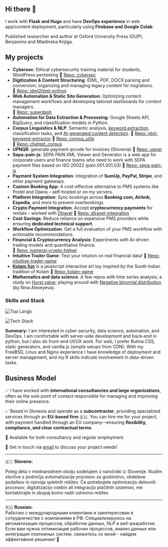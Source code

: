 ## Hi there 👋

I work with **Flask and Hugo** and have **DevOps experience** in web app/content deployment, particularly using **Firebase and Google Colab**.

Published researcher and author at Oxford University Press (OUP), Benjamins and Mladinska Knjiga.

## My projects  
- **Cybersec**: Ethical cybersecurity training material for students, WordPress pentesting
  🔗 [Repo: cybersec](https://github.com/roverbird/cybersec/)  
- **Digitization & Content Structuring**: IDML, PDF, DOCX parsing and conversion; organizing and managing legacy content for migrations.  
  🔗 [Repo: idml2html-python](https://github.com/roverbird/idml2html-python)  
- **Web Automation & Static Site Generation**: Optimizing content management workflows and developing tailored dashboards for content managers.  
  🔗 [Repo: superdash](https://github.com/roverbird/superdash)  
- **Automation for Data Extraction & Processing**: Google Sheets API, BigQuery, and classification models in Python.  
- **Corpus Linguistics & NLP**: Semantic analysis, [keyword extraction](https://textvisualization.app/free-online-keyword-extractor/), classification tasks, and [AI-generated content detection](https://textvisualization.app/chatgpt-detector/).
  🔗 [Repo: nbd-keyword-extractor](https://github.com/roverbird/nbd-keyword-extractor)
  🔗 [Repo: corpus_utils](https://github.com/roverbird/corpus_utils)  
  🔗 [Repo: chatgpt_corpus](https://github.com/roverbird/chatgpt_corpus)
- **UPNQR**: generate payment qrcode for invoices (Slovenia)
  🔗 [Repo: upnqr](https://github.com/roverbird/upnqr)
- **Sepa-pain-js**: SEPA PAIN XML Viewer and Generator is a web app for corporate users and finance teams who need to work with SEPA payment files based on ISO 20022 (pain.001.001.03)
  🔗 [Repo: sepa-pain-js](https://github.com/roverbird/sepa-pain-js) 
- **Payment System Integration**: integration of **SumUp, PayPal, Stripe**, and other payment gateways.  
- **Custom Booking App**: A cost-effective alternative to PMS systems like Protel and Opera – self-hosted or on my servers.  
- **Platform Integration**: Sync bookings across **Booking.com, Airbnb, Expedia**, and more to prevent overbookings.  
- **Crypto Payment Integration**: Accept **cryptocurrency payments** for rentals – worked with [Dtravel](https://github.com/Dtravel)
  🔗 [Repo: dtravel-integration](https://github.com/roverbird/dtravel-integration/)
- **Cost Savings**: Reduce reliance on expensive PMS providers while ensuring **dedicated technical support**.  
- **Workflow Optimization**: Get a full evaluation of your PMS workflow with actionable recommendations.  
- **Financial & Cryptocurrency Analysis**: Experiments with AI-driven trading models and quantitative finance.  
  🔗 [Repo: numerai-crypto-helper](https://github.com/roverbird/numerai-crypto-helper)
- **Intuitive Trader Game**: Test your intution on real financial data!
  🔗 [Repo: intuitive-trader-game](https://github.com/roverbird/intuitive-trader-game)
- **[Kolam.fun](https://kolam.fun)** is a javascript interactive art toy inspired by the South Indian tradition of Kolam
  🔗 [Repo: kolam-game](https://github.com/roverbird/kolam-game)
- **Mathematics and data science**. A few repos with time series analysis; a study on [Hurst value](https://github.com/roverbird/hurst-smoothing); playing around with [Negative binomial distribution](https://github.com/roverbird/nbd-estimation) (by Nina Alexeyeva).


### **Skills and Stack**  
![Top Langs](https://github-readme-stats.vercel.app/api/top-langs/?username=roverbird&layout=compact&theme=tokyonight)

![Tech Stack](https://skillicons.dev/icons?i=python,javascript,r,flask,html,css,git,linux,debian,bsd,bash,vim,nginx,firebase)

**Summary:** I am interested in cyber security, data science, automation, and DevOps. I am comfortable with server-side development and back-end in python, but I also do front-end UI/UX work. For web, I prefer Bulma CSS, static generators, and vanilla js (simple setups from CDN). With my FreeBSD, Linux and Nginx experience I have knowledge of deployment and server management, and my R skills indicate involvement in data-driven tasks.

## Business Model  

✅ I have worked with **international consultancies and large organizations**, often as the sole point of contact responsible for managing and improving their online presence.  

✅ Based in Slovenia and operate as a **subcontractor**, providing specialized services through an **EU-based firm** 🇪🇺. You can hire me for your project, with payment handled through an EU company—ensuring **flexibility, compliance, and clear contractual terms**.  

💼 Available for both consultancy and regular employment.

📩 Get in touch via [email](mailto:kibervarnost@proton,me) to discuss your project needs!  

---  
🇸🇮 **Slovene:** 

Poleg dela v mednarodnem okolju sodelujem z naročniki iz Slovenije. Nudim storitve s področja avtomatizacije procesov za gostinstvo, obdelave podatkov in razvoja spletnih rešitev. Če potrebujete optimizacijo delovnih procesov, digitalizacijo vsebin ali integracijo plačilnih sistemov, me kontaktirajte in skupaj bomo našli ustrezno rešitev.  

---  
🇷🇺 **Russian:**  
Pаботаю с международными клиентами и заинтересован в сотрудничестве с компаниями в РФ. Специализируюсь на автоматизации процессов, обработке данных, NLP и веб-разработке. Если вам нужна оптимизация рабочих процессов, анализ данных или интеграция платежных систем, свяжитесь со мной – найдем эффективное решение! 🚀 
